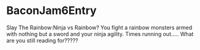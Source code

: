 BaconJam6Entry
==============

Slay The Rainbow:Ninja vs Rainbow?  You fight a rainbow monsters armed with nothing but a sword and your ninja agility.  Times running out..... What are you still reading for?????

